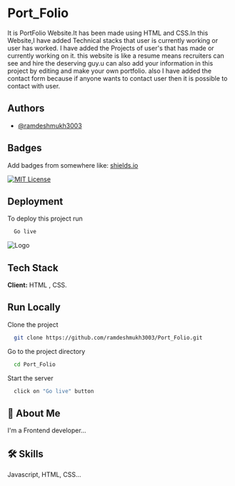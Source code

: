 
# Port_Folio

It is PortFolio Website.It has been made using HTML and CSS.In this Website,I have added Technical stacks that user is currently working or user has worked. I have added the Projects of user's that has made or currently working on it. this website is like a resume means recruiters can see and hire the deserving guy.u can also add your information in this project by editing and make your own portfolio. also I have added the contact form because if anyone wants to contact user then it is possible to contact with user.


## Authors

- [@ramdeshmukh3003](https://www.github.com/ramdeshmukh3003)


## Badges

Add badges from somewhere like: [shields.io](https://shields.io/)

[![MIT License](https://img.shields.io/badge/License-MIT-green.svg)](https://choosealicense.com/licenses/mit/)


## Deployment

To deploy this project run

```bash
  Go live
```


![Logo](https://encrypted-tbn0.gstatic.com/images?q=tbn:ANd9GcS0h2eznK0ZnWkWKrgVUYp2DgPdBOYnIaDy3g&usqp=CAU)


## Tech Stack

**Client:** HTML , CSS.




## Run Locally

Clone the project

```bash
  git clone https://github.com/ramdeshmukh3003/Port_Folio.git
```

Go to the project directory

```bash
  cd Port_Folio
```



Start the server

```bash
  click on "Go live" button 
```


## 🚀 About Me
I'm a Frontend developer...


## 🛠 Skills
Javascript, HTML, CSS...

